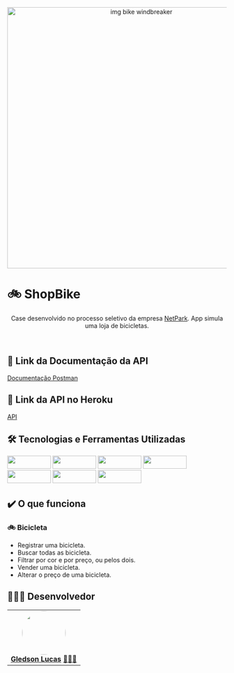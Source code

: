 <div align="center"><img width="600px" alt="img bike windbreaker" src="https://www.teahub.io/photos/full/354-3547174_windbreaker-webtoon.jpg" /> 
</div>

# 🚲 ShopBike

<p align="center">Case desenvolvido no processo seletivo da empresa <a href="https://netpark.com.br">NetPark</a>. App simula uma loja de bicicletas.<p/>

<br/>

## :link: Link da Documentação da API</h2>
 <a href="https://documenter.getpostman.com/view/19298430/UzBqnjnP">Documentação Postman</a>
 
## :link: Link da API no Heroku</h2>
 <a href="https://shop-bike.herokuapp.com">API</a>
 
## 🛠 Tecnologias e Ferramentas Utilizadas</h2>

<div >
  <img width="100px" height="30px" src="https://img.shields.io/badge/Node.js-43853D?style=for-the-badge&logo=node.js&logoColor=white" />
  <img  width="100px" height="30px"  src="https://img.shields.io/badge/TypeScript-007ACC?style=for-the-badge&logo=typescript&logoColor=white" />
  <img  width="100px" height="30px"  src="https://img.shields.io/badge/Express.js-404D59?style=for-the-badge" />
  <img  width="100px" height="30px"  src="https://img.shields.io/badge/MySQL-00000F?style=for-the-badge&logo=mysql&logoColor=white" />
  <img  width="100px" height="30px"  src="https://user-images.githubusercontent.com/94838711/164778963-48a3d871-71b3-4c83-b32f-1d06da06805d.png" />
  <img  width="100px" height="30px"  src="https://user-images.githubusercontent.com/94838711/164778854-a9c79e53-5a21-4a6f-928e-e4cedc3ed348.jpeg" />
  <img  width="100px" height="30px"  src="https://img.shields.io/badge/Heroku-430098?style=for-the-badge&logo=heroku&logoColor=white" />
</div>


## :heavy_check_mark: O que funciona
<h3> 🚲 Bicicleta</h3>

* Registrar uma bicicleta.
* Buscar todas as bicicleta.
* Filtrar por cor e por preço, ou pelos dois.
* Vender uma bicicleta.
* Alterar o preço de uma bicicleta.
  
<h2 >👷🏼‍♂️ Desenvolvedor</h2>

<table> 
<tr>
 
  <td align="center"><a href="https://github.com/future4code/vaughan-Gledson-Souto"><img style="border-radius: 50%" src="https://avatars.githubusercontent.com/u/94623630?s=400&u=949c9707bbd90c2e5774ecae995edf5479f320c6&v=4" width="100px" alt=""/>
 <br />
 <b>Gledson Lucas</b></a> <a href="https://github.com/GledsonLucas111">🧑🏻‍💻</a></td>
</tr>
</table>

